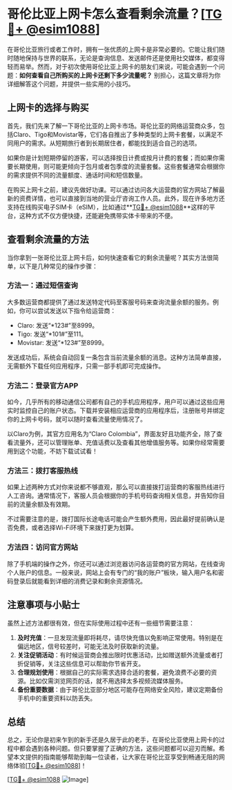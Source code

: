 # 哥伦比亚上网卡怎么查看剩余流量？[[TG💪+ @esim1088](https://t.me/s/esim1088)]

在哥伦比亚旅行或者工作时，拥有一张优质的上网卡是非常必要的。它能让我们随时随地保持与世界的联系，无论是查询信息、发送邮件还是使用社交媒体，都变得轻而易举。然而，对于初次使用哥伦比亚上网卡的朋友们来说，可能会遇到一个问题：**如何查看自己所购买的上网卡还剩下多少流量呢？** 别担心，这篇文章将为你详细解答这个问题，并提供一些实用的小技巧。

## 上网卡的选择与购买

首先，我们先来了解一下哥伦比亚的上网卡市场。哥伦比亚的网络运营商众多，包括Claro、Tigo和Movistar等，它们各自推出了多种类型的上网卡套餐，以满足不同用户的需求。从短期旅行者到长期居住者，都能找到适合自己的选项。

如果你是计划短期停留的游客，可以选择按日计费或按月计费的套餐；而如果你需要长期使用，则可能更倾向于包月或者包季度的流量套餐。这些套餐通常会根据你的需求提供不同的流量额度、通话时间和短信数量。

在购买上网卡之前，建议先做好功课。可以通过访问各大运营商的官方网站了解最新的资费详情，也可以直接到当地的营业厅咨询工作人员。此外，现在许多地方还支持在线购买电子SIM卡（eSIM），比如通过**[TG💪+ @esim1088](https://t.me/s/esim1088)**这样的平台，这种方式不仅方便快捷，还能避免携带实体卡带来的不便。

## 查看剩余流量的方法

当你拿到一张哥伦比亚上网卡后，如何快速查看它的剩余流量呢？其实方法很简单，以下是几种常见的操作步骤：

### 方法一：通过短信查询

大多数运营商都提供了通过发送特定代码至客服号码来查询流量余额的服务。例如，你可以尝试发送以下指令给运营商：

- Claro: 发送“*123#”至8999。
- Tigo: 发送“*101#”至111。
- Movistar: 发送“*123#”至8999。

发送成功后，系统会自动回复一条包含当前流量余额的消息。这种方法简单直接，无需额外下载任何应用程序，只需一部手机即可完成操作。

### 方法二：登录官方APP

如今，几乎所有的移动通信公司都有自己的手机应用程序，用户可以通过这些应用实时监控自己的账户状态。下载并安装相应运营商的应用程序后，注册账号并绑定你的上网卡号码，就可以随时查看流量使用情况了。

以Claro为例，其官方应用名为“Claro Colombia”，界面友好且功能齐全，除了查看流量外，还可以管理账单、充值话费以及查看其他增值服务等。如果你经常需要用到这个功能，不妨下载试试看！

### 方法三：拨打客服热线

如果上述两种方式对你来说都不够直观，那么可以直接拨打运营商的客服热线进行人工咨询。通常情况下，客服人员会根据你的手机号码查询相关信息，并告知你目前的流量余额及有效期。

不过需要注意的是，拨打国际长途电话可能会产生额外费用，因此最好提前确认是否免费，或者选择Wi-Fi环境下来拨打更为划算。

### 方法四：访问官方网站

除了手机端的操作之外，你还可以通过浏览器访问各运营商的官方网站，在线查询个人账户的信息。一般来说，网站上会有专门的“我的账户”板块，输入用户名和密码登录后就能看到详细的消费记录和剩余资源情况。

## 注意事项与小贴士

虽然上述方法都很有效，但在实际使用过程中还有一些细节需要注意：

1. **及时充值**：一旦发现流量即将耗尽，请尽快充值以免影响正常使用。特别是在偏远地区，信号较差时，可能无法及时获取新的流量。
2. **关注促销活动**：有时候运营商会推出限时优惠活动，比如赠送额外流量或者打折促销等，关注这些信息可以帮助你节省开支。
3. **合理规划使用**：根据自己的实际需求选择合适的套餐，避免浪费不必要的资源。比如仅需浏览网页的话，就不用选择太多视频流媒体服务。
4. **备份重要数据**：由于哥伦比亚部分地区可能存在网络安全风险，建议定期备份手机中的重要资料以防丢失。

## 总结

总之，无论你是初来乍到的新手还是久居于此的老手，在哥伦比亚使用上网卡的过程中都会遇到各种问题。但只要掌握了正确的方法，这些问题都可以迎刃而解。希望本文提供的指南能够帮助到每一位读者，让大家在哥伦比亚享受到畅通无阻的网络体验[[TG💪+ @esim1088](https://t.me/s/esim1088)]！

[[TG💪+ @esim1088](https://t.me/s/esim1088) ![Image](https://i.postimg.cc/4NQfJmqS/Snipaste-2025-05-13-00-14-12.png)]